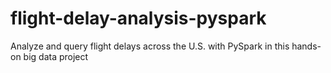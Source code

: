 # flight-delay-analysis-pyspark
Analyze and query flight delays across the U.S. with PySpark in this hands-on big data project
